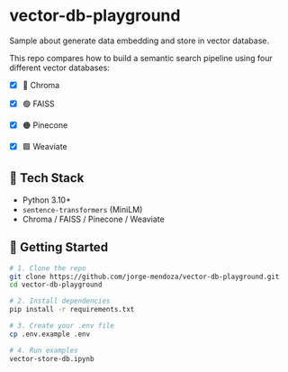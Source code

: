# vector-db-playground
Sample about generate data embedding and store in vector database.

This repo compares how to build a semantic search pipeline using four different vector databases:

- [x] 🔵 Chroma
- [x] 🟢 FAISS
- [x] 🟠 Pinecone
- [x] 🟩 Weaviate


## 🧰 Tech Stack

- Python 3.10+
- `sentence-transformers` (MiniLM)
- Chroma / FAISS / Pinecone / Weaviate

## 🚀 Getting Started

```bash
# 1. Clone the repo
git clone https://github.com/jorge-mendoza/vector-db-playground.git
cd vector-db-playground

# 2. Install dependencies
pip install -r requirements.txt

# 3. Create your .env file
cp .env.example .env

# 4. Run examples
vector-store-db.ipynb
